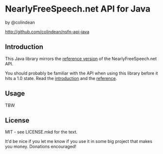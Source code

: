 NearlyFreeSpeech.net API for Java
=================================

by @colindean

http://github.com/colindean/nsfn-api-java

Introduction
------------
This Java library mirrors the [reference
version](https://members.nearlyfreespeech.net/wiki/API/Reference) of the 
NearlyFreeSpeech.net API.

You should probably be familiar with the API when using this library before it
hits a 1.0 state. Read the
[introduction](https://members.nearlyfreespeech.net/wiki/API/Introduction) and
the [reference](https://members.nearlyfreespeech.net/wiki/API/Reference).

Usage
-----

TBW

License
-------

MIT - see LICENSE.mkd for the text.

It'd be nice if you let me know if you use it in some big project that makes
you money. Donations encouraged!
